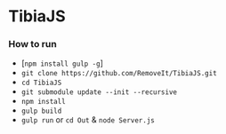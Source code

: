 # TibiaJS

### How to run
* [`npm install gulp -g`]
* `git clone https://github.com/RemoveIt/TibiaJS.git`
* `cd TibiaJS`
* `git submodule update --init --recursive`
* `npm install`
* `gulp build`
* `gulp run` or `cd Out` & `node Server.js`
